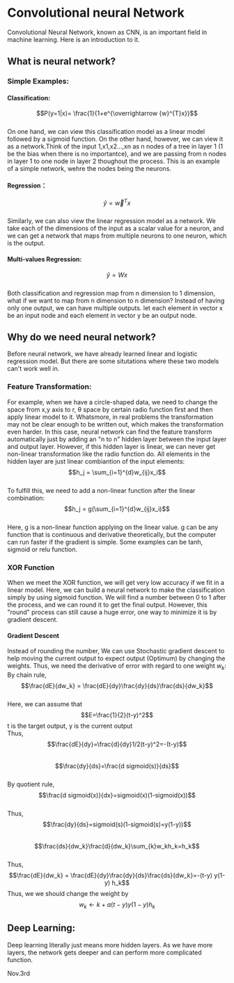 # Convolutional neural Network     
Convolutional Neural Network, known as CNN, is an important field in machine learning. Here is an introduction to it.       
## What is neural network?
### Simple Examples:
#### Classification: 
$$P(y=1|x)= \frac{1}{1+e^{\overrightarrow {w}^{T}x}}$$       
On one hand, we can view this classification model as a linear model followed by a sigmoid function. On the other hand, however, we can view it as a network.Think of the input 1,x1,x2...,xn as n nodes of a tree in layer 1 (1 be the bias when there is no importantce), and we are passing from n nodes in layer 1 to one node in layer 2 thoughout the process. This is an example of a simple network, wehre the nodes being the neurons. 
#### Regression：
$$\hat y = \overrightarrow {w}^{T}x$$      
Similarly, we can also view the linear regression model as a network. We take each of the dimensions of the input as a scalar value for a neuron, and we can get a network that maps from multiple neurons to one neuron, which is the output.   
#### Multi-values Regression: 
$$\hat y = Wx$$  
Both classification and regression map from n dimension to 1 dimension, what if we want to map from n dimension to n dimension? Instead of having only one output, we can have multiple outputs. let each element in vector x be an input node and each element in vector y be an output node.                
## Why do we need neural network?
Before neural network, we have already learned linear and logistic regression model. But there are some situtations where these two models can't work well in.    
### Feature Transformation:
For example, when we have a circle-shaped data, we need to change the space from x,y axis to r, θ space by certain radio function first and then apply linear model to it. Whatsmore, in real problems the transformation may not be clear enough to be written out, which makes the transformation even harder. In this case, neural network can find the feature transform automatically just by adding an "n to n" hidden layer between the input layer and output layer. However, if this hidden layer is linear, we can never get non-linear transformation like the radio function do. All elements in the hidden layer are just linear combiantion of the input elements:     
$$h_j = \sum_{i=1}^{d}w_{ij}x_i$$           
To fulfill this, we need to add a non-linear function after the linear combination:      
$$h_j = g(\sum_{i=1}^{d}w_{ij}x_i)$$               
Here, g is a non-linear function applying on the linear value. g can be any function that is continuous and derivative theoretically, but the computer can run faster if the gradient is simple. Some examples can be tanh, sigmoid or relu function.
### XOR Function          
When we meet the XOR function, we will get very low accuracy if we fit in a linear model. Here, we can build a neural network to make the classification simply by using sigmoid function. We will find a number between 0 to 1 after the process, and we can round it to get the final output. However, this "round" process can still cause a huge error, one way to minimize it is by gradient descent.
#### Gradient Descent
Instead of rounding the number, We can use Stochastic gradient descent to help moving the current output to expect output (Optimum) by changing the weights. Thus, we need the derivative of error with regard to one weight $w_k$:      
By chain rule, $$\frac{dE}{dw_k} = \frac{dE}{dy}\frac{dy}{ds}\frac{ds}{dw_k}$$      
Here, we can assume that $$E=\frac{1}{2}(t-y)^2$$  t is the target output, y is the current output          
Thus, $$\frac{dE}{dy}=\frac{d}{dy}1/2(t-y)^2=-(t-y)$$    
$$\frac{dy}{ds}=\frac{d sigmoid(s)}{ds}$$    
By quotient rule, $$\frac{d sigmoid(x)}{dx}=sigmoid(x)(1-sigmoid(x))$$      
Thus,$$\frac{dy}{ds}=sigmoid(s)(1-sigmoid(s)=y(1-y))$$       
$$\frac{ds}{dw_k}\frac{d}{dw_k}\sum_{k}w_kh_k=h_k$$     
Thus, $$\frac{dE}{dw_k} = \frac{dE}{dy}\frac{dy}{ds}\frac{ds}{dw_k}=-(t-y) y(1-y) h_k$$
Thus, we we should change the weight by $$w_k\leftarrow k+a(t-y)y(1-y)h_k$$    
## Deep Learning:
Deep learning literally just means more hidden layers. As we have more layers, the network gets deeper and can perform more complicated function.


        
        




Nov.3rd
